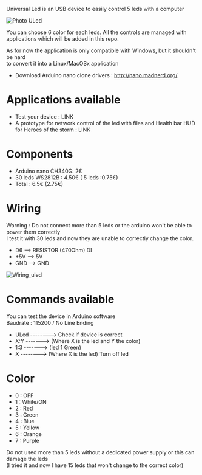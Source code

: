 Universal Led is an USB device to easily control 5 leds with a computer

![Photo ULed](https://github.com/pigetArduino/universalLed/raw/master/doc/universalLed_photo.jpg)

You can choose 6 color for each leds.
All the controls are managed with applications which will be added in this repo.

As for now the application is only compatible with Windows, but it shouldn't be hard   
to convert it into a Linux/MacOSx application   

* Download Arduino nano clone drivers : http://nano.madnerd.org/

# Applications available
* Test your device : LINK
* A prototype for network control of the led with files and Health bar HUD for Heroes of the storm : LINK  

# Components
* Arduino nano CH340G: 2€
* 30 leds WS2812B : 4.50€ ( 5 leds :0.75€)
* Total : 6.5€ (2.75€)

# Wiring
Warning : Do not connect more than 5 leds or the arduino won't be able to power them correctly   
I test it with 30 leds and now they are unable to correctly change the color.   
* D6 --> RESISTOR (470Ohm) DI
* +5V --> 5V
* GND --> GND

![Wiring_uled](https://github.com/pigetArduino/universalLed/raw/master/doc/universalLed_wiring.png)

# Commands available
You can test the device in Arduino software   
Baudrate : 115200 / No Line Ending   

* ULed --------> Check if device is correct
* X:Y -------> (Where X is the led and Y the color)
* 1:3 -------> (led 1 Green)
* X  --------> (Where X is the led) Turn off led

# Color
* 0 : OFF
* 1 : White/ON
* 2 : Red
* 3 : Green
* 4 : Blue
* 5 : Yellow
* 6 : Orange
* 7 : Purple

Do not used more than 5 leds without a dedicated power supply or this can damage the leds   
(I tried it and now I have 15 leds that won't change to the correct color)    

